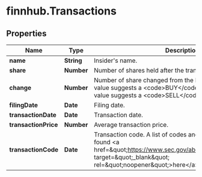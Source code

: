 # finnhub.Transactions

## Properties

Name | Type | Description | Notes
------------ | ------------- | ------------- | -------------
**name** | **String** | Insider&#39;s name. | [optional] 
**share** | **Number** | Number of shares held after the transaction. | [optional] 
**change** | **Number** | Number of share changed from the last period. A positive value suggests a &lt;code&gt;BUY&lt;/code&gt; transaction. A negative value suggests a &lt;code&gt;SELL&lt;/code&gt; transaction. | [optional] 
**filingDate** | **Date** | Filing date. | [optional] 
**transactionDate** | **Date** | Transaction date. | [optional] 
**transactionPrice** | **Number** | Average transaction price. | [optional] 
**transactionCode** | **Date** | Transaction code. A list of codes and their meanings can be found &lt;a href&#x3D;\&quot;https://www.sec.gov/about/forms/form4data.pdf\&quot; target&#x3D;\&quot;_blank\&quot; rel&#x3D;\&quot;noopener\&quot;&gt;here&lt;/a&gt;. | [optional] 


